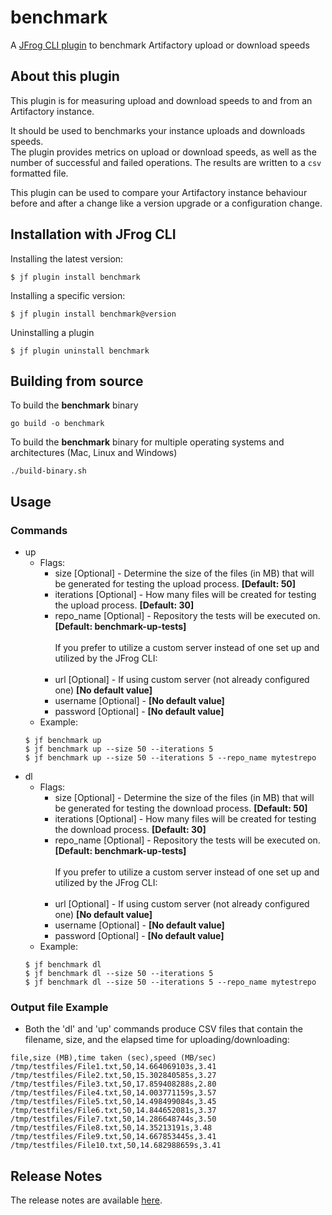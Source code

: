 # benchmark
A [JFrog CLI plugin](https://www.jfrog.com/confluence/display/CLI/JFrog+CLI#JFrogCLI-JFrogCLIPlugins) to benchmark Artifactory upload or download speeds

## About this plugin
This plugin is for measuring upload and download speeds to and from an Artifactory instance.

It should be used to benchmarks your instance uploads and downloads speeds.<br>
The plugin provides metrics on upload or download speeds, as well as the number of successful and failed operations. The results are written to a `csv` formatted file.

This plugin can be used to compare your Artifactory instance behaviour before and after a change like a version upgrade or a configuration change.

## Installation with JFrog CLI
Installing the latest version:

`$ jf plugin install benchmark`

Installing a specific version:

`$ jf plugin install benchmark@version`

Uninstalling a plugin

`$ jf plugin uninstall benchmark`

## Building from source
To build the **benchmark** binary
```shell
go build -o benchmark
```
To build the **benchmark** binary for multiple operating systems and architectures (Mac, Linux and Windows)
```shell
./build-binary.sh
```

## Usage
### Commands
* up
    - Flags:
        - size [Optional] -  Determine the size of the files (in MB) that will be generated for testing the upload process. **[Default: 50]**
        - iterations [Optional] - How many files will be created for testing the upload process. **[Default: 30]**
        - repo_name [Optional] - Repository the tests will be executed on. **[Default: benchmark-up-tests]** <br> <br>
       If you prefer to utilize a custom server instead of one set up and utilized by the JFrog CLI:<br><br>
        - url [Optional] - If using custom server (not already configured one) **[No default value]**
        - username [Optional] - **[No default value]**
        - password [Optional] - **[No default value]**
    - Example:
    ```
  $ jf benchmark up
  $ jf benchmark up --size 50 --iterations 5
  $ jf benchmark up --size 50 --iterations 5 --repo_name mytestrepo
  ```
* dl
    - Flags:
        - size [Optional] - Determine the size of the files (in MB) that will be generated for testing the download process. **[Default: 50]**
        - iterations [Optional] - How many files will be created for testing the download process. **[Default: 30]**
        - repo_name [Optional] - Repository the tests will be executed on. **[Default: benchmark-up-tests]** <br> <br>
        If you prefer to utilize a custom server instead of one set up and utilized by the JFrog CLI: <br><br>
        - url [Optional] - If using custom server (not already configured one) **[No default value]**
        - username [Optional] - **[No default value]**
        - password [Optional] - **[No default value]**
    - Example:
    ```
  $ jf benchmark dl  
  $ jf benchmark dl --size 50 --iterations 5
  $ jf benchmark dl --size 50 --iterations 5 --repo_name mytestrepo
  ```

### Output file Example
* Both the 'dl' and 'up' commands produce CSV files that contain the filename, size, and the elapsed time for uploading/downloading:
```
file,size (MB),time taken (sec),speed (MB/sec)
/tmp/testfiles/File1.txt,50,14.664069103s,3.41
/tmp/testfiles/File2.txt,50,15.302840585s,3.27
/tmp/testfiles/File3.txt,50,17.859408288s,2.80
/tmp/testfiles/File4.txt,50,14.003771159s,3.57
/tmp/testfiles/File5.txt,50,14.498499084s,3.45
/tmp/testfiles/File6.txt,50,14.844652081s,3.37
/tmp/testfiles/File7.txt,50,14.286648744s,3.50
/tmp/testfiles/File8.txt,50,14.35213191s,3.48
/tmp/testfiles/File9.txt,50,14.667853445s,3.41
/tmp/testfiles/File10.txt,50,14.682988659s,3.41
```


## Release Notes
The release notes are available [here](RELEASE.md).